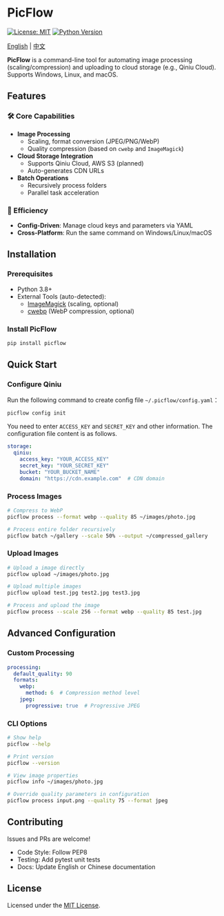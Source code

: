 # PicFlow

[![License: MIT](https://img.shields.io/badge/License-MIT-blue.svg)](https://opensource.org/licenses/MIT) [![Python Version](https://img.shields.io/badge/Python-3.8%2B-blue)](https://www.python.org/)

[English](README.md) | [中文](README_zh.md)

**PicFlow** is a command-line tool for automating image processing (scaling/compression) and uploading to cloud storage (e.g., Qiniu Cloud). Supports Windows, Linux, and macOS.



## Features

### 🛠️ Core Capabilities

- **Image Processing**
  - Scaling, format conversion (JPEG/PNG/WebP)
  - Quality compression (based on `cwebp` and `ImageMagick`)
- **Cloud Storage Integration**
  - Supports Qiniu Cloud, AWS S3 (planned)
  - Auto-generates CDN URLs
- **Batch Operations**
  - Recursively process folders
  - Parallel task acceleration

### 🚀 Efficiency

- **Config-Driven**: Manage cloud keys and parameters via YAML
- **Cross-Platform**: Run the same command on Windows/Linux/macOS


## Installation

### Prerequisites

- Python 3.8+
- External Tools (auto-detected):
  - [ImageMagick](https://imagemagick.org/) (scaling, optional)
  - [cwebp](https://developers.google.com/speed/webp/docs/precompiled) (WebP compression, optional)

### Install PicFlow

```bash
pip install picflow
```



## Quick Start

### Configure Qiniu

Run the following command to create config file `~/.picflow/config.yaml`：

```bash
picflow config init
```

You need to enter `ACCESS_KEY` and `SECRET_KEY` and other information. The configuration file content is as follows.

```yaml
storage:
  qiniu:
    access_key: "YOUR_ACCESS_KEY"
    secret_key: "YOUR_SECRET_KEY"
    bucket: "YOUR_BUCKET_NAME"
    domain: "https://cdn.example.com"  # CDN domain
```



### Process Images

```bash
# Compress to WebP
picflow process --format webp --quality 85 ~/images/photo.jpg

# Process entire folder recursively
picflow batch ~/gallery --scale 50% --output ~/compressed_gallery
```



### Upload Images

```bash
# Upload a image directly
picflow upload ~/images/photo.jpg

# Upload multiple images
picflow upload test.jpg test2.jpg test3.jpg

# Process and upload the image
picflow process --scale 256 --format webp --quality 85 test.jpg
```



## Advanced Configuration

### Custom Processing

```yaml
processing:
  default_quality: 90
  formats:
    webp:
      method: 6  # Compression method level
    jpeg:
      progressive: true  # Progressive JPEG
```

### CLI Options

```bash
# Show help
picflow --help

# Print version
picflow --version

# View image properties
picflow info ~/images/photo.jpg

# Override quality parameters in configuration
picflow process input.png --quality 75 --format jpeg
```



## Contributing

Issues and PRs are welcome!

- Code Style: Follow PEP8
- Testing: Add pytest unit tests
- Docs: Update English or Chinese documentation



## License

Licensed under the [MIT License](LICENSE).
